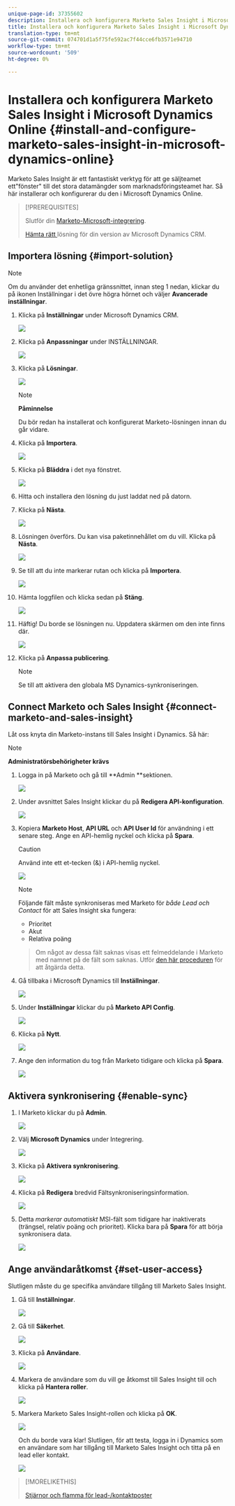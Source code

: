 ```yaml
---
unique-page-id: 37355602
description: Installera och konfigurera Marketo Sales Insight i Microsoft Dynamics Online - Marketo Docs - produktdokumentation
title: Installera och konfigurera Marketo Sales Insight i Microsoft Dynamics Online
translation-type: tm+mt
source-git-commit: 074701d1a5f75fe592ac7f44cce6fb3571e94710
workflow-type: tm+mt
source-wordcount: '509'
ht-degree: 0%

---
```



# Installera och konfigurera Marketo Sales Insight i Microsoft Dynamics Online {#install-and-configure-marketo-sales-insight-in-microsoft-dynamics-online}

Marketo Sales Insight är ett fantastiskt verktyg för att ge säljteamet ett&quot;fönster&quot; till det stora datamängder som marknadsföringsteamet har. Så här installerar och konfigurerar du den i Microsoft Dynamics Online.

>[!PREREQUISITES]
>
>Slutför din [Marketo-Microsoft-integrering](http://docs.marketo.com/x/E4A2).
>
>[Hämta rätt ](http://docs.marketo.com/x/LoJo) lösning för din version av Microsoft Dynamics CRM.

## Importera lösning {#import-solution}

>[!NOTE]
>
>Om du använder det enhetliga gränssnittet, innan steg 1 nedan, klickar du på ikonen Inställningar i det övre högra hörnet och väljer **Avancerade inställningar**.

1. Klicka på **Inställningar** under Microsoft Dynamics CRM.

   ![](assets/image2014-12-12-9-3a4-3a56-1.png)

1. Klicka på **Anpassningar** under INSTÄLLNINGAR.

   ![](assets/image2015-4-29-14-3a22-3a1-1.png)

1. Klicka på **Lösningar**.

   ![](assets/image2014-12-12-9-3a5-3a17-1.png)

   >[!NOTE]
   >
   >**Påminnelse**
   >
   >
   >Du bör redan ha installerat och konfigurerat Marketo-lösningen innan du går vidare.

1. Klicka på **Importera**.

   ![](assets/image2014-12-12-9-3a5-3a27-1.png)

1. Klicka på **Bläddra** i det nya fönstret.

   ![](assets/image2014-12-12-9-3a5-3a36-1.png)

1. Hitta och installera den lösning du just laddat ned på datorn.
1. Klicka på **Nästa**.

   ![](assets/seven.png)

1. Lösningen överförs. Du kan visa paketinnehållet om du vill. Klicka på **Nästa**.

   ![](assets/image2014-12-12-9-3a6-3a10-1.png)

1. Se till att du inte markerar rutan och klicka på **Importera**.

   ![](assets/image2014-12-12-9-3a6-3a19-1.png)

1. Hämta loggfilen och klicka sedan på **Stäng**.

   ![](assets/image2014-12-12-9-3a6-3a29-1.png)

1. Häftig! Du borde se lösningen nu. Uppdatera skärmen om den inte finns där.

   ![](assets/eleven.png)

1. Klicka på **Anpassa publicering**.

   >[!NOTE]
   >
   >Se till att aktivera den globala MS Dynamics-synkroniseringen.

## Connect Marketo och Sales Insight {#connect-marketo-and-sales-insight}

Låt oss knyta din Marketo-instans till Sales Insight i Dynamics. Så här:

>[!NOTE]
>
>**Administratörsbehörigheter krävs**

1. Logga in på Marketo och gå till **Admin **sektionen.

   ![](assets/image2014-12-12-9-3a6-3a50-1.png)

1. Under avsnittet Sales Insight klickar du på **Redigera API-konfiguration**.

   ![](assets/image2014-12-12-9-3a7-3a0-1.png)

1. Kopiera **Marketo Host**, **API URL** och **API User Id** för användning i ett senare steg. Ange en API-hemlig nyckel och klicka på **Spara**.

   >[!CAUTION]
   >
   >Använd inte ett et-tecken (&amp;) i API-hemlig nyckel.

   ![](assets/image2014-12-12-9-3a7-3a9-1.png)

   >[!NOTE]
   >
   >Följande fält måste synkroniseras med Marketo för *både Lead och Contact* för att Sales Insight ska fungera:
   >
   >    
   >    
   >    * Prioritet
   >    * Akut
   >    * Relativa poäng

   >    
   >    
   >Om något av dessa fält saknas visas ett felmeddelande i Marketo med namnet på de fält som saknas. Utför [den här proceduren](../../../../product-docs/marketo-sales-insight/msi-for-microsoft-dynamics/setting-up-and-using/required-fields-for-syncing-marketo-with-dynamics.md) för att åtgärda detta.

1. Gå tillbaka i Microsoft Dynamics till **Inställningar**.

   ![](assets/image2014-12-12-9-3a7-3a25-1.png)

1. Under **Inställningar** klickar du på **Marketo API Config**.

   ![](assets/image2014-12-12-9-3a7-3a34-1.png)

1. Klicka på **Nytt**.

   ![](assets/image2014-12-12-9-3a8-3a8-1.png)

1. Ange den information du tog från Marketo tidigare och klicka på **Spara**.

   ![](assets/image2014-12-12-9-3a8-3a17-1.png)

## Aktivera synkronisering {#enable-sync}

1. I Marketo klickar du på **Admin**.

   ![](assets/enable-one.png)

1. Välj **Microsoft Dynamics** under Integrering.

   ![](assets/enable-two.png)

1. Klicka på **Aktivera synkronisering**.

   ![](assets/enable-three.png)

1. Klicka på **Redigera** bredvid Fältsynkroniseringsinformation.

   ![](assets/enable-four.png)

1. Detta *markerar automatiskt* MSI-fält som tidigare har inaktiverats (trängsel, relativ poäng och prioritet). Klicka bara på **Spara** för att börja synkronisera data.

   ![](assets/enable-five.png)

## Ange användaråtkomst {#set-user-access}

Slutligen måste du ge specifika användare tillgång till Marketo Sales Insight.

1. Gå till **Inställningar**.

   ![](assets/image2014-12-12-9-3a8-3a34-1.png)

1. Gå till **Säkerhet**.

   ![](assets/image2015-4-29-14-3a56-3a33-1.png)

1. Klicka på **Användare**.

   ![](assets/image2015-4-29-14-3a57-3a46-1.png)

1. Markera de användare som du vill ge åtkomst till Sales Insight till och klicka på **Hantera roller**.

   ![](assets/image2015-4-29-14-3a59-3a31-1.png)

1. Markera Marketo Sales Insight-rollen och klicka på **OK**.

   ![](assets/image2014-12-12-9-3a9-3a22-1.png)

   Och du borde vara klar! Slutligen, för att testa, logga in i Dynamics som en användare som har tillgång till Marketo Sales Insight och titta på en lead eller kontakt.

   ![](assets/image2015-4-29-15-3a2-3a27-1.png)

>[!MORELIKETHIS]
>
>[Stjärnor och flamma för lead-/kontaktposter](http://docs.marketo.com/x/BICMAg)

